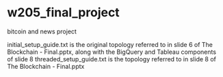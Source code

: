 # w205_final_project
bitcoin and news project

initial_setup_guide.txt is the original topology referred to in slide 6 of The Blockchain - Final.pptx, along with the BigQuery and Tableau components of slide 8
threaded_setup_guide.txt is the topology referred to in slide 8 of The Blockchain - Final.pptx
